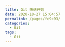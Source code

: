 ```yaml
---
title: Git 快速开始
date: 2020-10-27 15:04:57
permalink: /pages/fc9c93/
categories:
  - Git
tags:
  - Git
---
```

